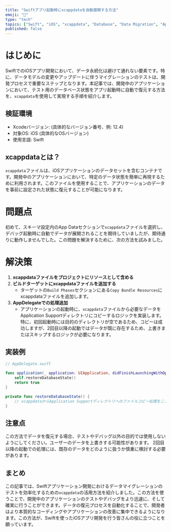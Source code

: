 ```yaml
---
title: "Swiftアプリ起動時にxcappdataを自動展開する方法"
emoji: "🔄"
type: "tech"
topics: ["Swift", "iOS", "xcappdata", "Database", "Data Migration", "App Development"]
published: false
---
```


# はじめに
SwiftでのiOSアプリ開発において、データ永続化は避けて通れない要素です。特に、データモデルの変更やアップデートに伴うマイグレーションのテストは、開発プロセスで重要なステップとなります。本記事では、開発中のアプリケーションにおいて、テスト用のデータベース状態をアプリ起動時に自動で復元する方法を、`xcappdata`を使用して実現する手順を紹介します。

## 検証環境
- Xcodeバージョン: (具体的なバージョン番号、例: 12.4)
- 対象OS: iOS (具体的なOSバージョン)
- 使用言語: Swift

## xcappdataとは？
`xcappdata`ファイルは、iOSアプリケーションのデータセットを含むコンテナです。開発中のアプリケーションにおいて、特定のデータ状態を簡単に再現するために利用されます。このファイルを使用することで、アプリケーションのデータを事前に設定された状態に復元することが可能になります。

# 問題点
初めて、スキーマ設定内のApp Dataセクションで`xcappdata`ファイルを選択し、デバッグ起動時に自動でデータが展開されることを期待していましたが、期待通りに動作しませんでした。この問題を解決するために、次の方法を試みました。

# 解決策
1. **xcappdataファイルをプロジェクトにリソースとして含める**
2. **ビルドターゲットにxcappdataファイルを追加する**
   - ターゲットの`Build Phases`セクションにある`Copy Bundle Resources`にxcappdataファイルを追加します。
3. **AppDelegateでの処理追加**
   - アプリケーションの起動時に、`xcappdata`ファイルから必要なデータをApplication Supportディレクトリにコピーするロジックを実装します。特に、初回起動時には目的のディレクトリが空であるため、コピーは成功しますが、2回目以降の起動ではデータが既に存在するため、上書きまたはスキップするロジックが必要になります。

## 実装例
```swift
// AppDelegate.swift

func application(_ application: UIApplication, didFinishLaunchingWithOptions launchOptions: [UIApplication.LaunchOptionsKey: Any]?) -> Bool {
    self.restoreDatabaseState()
    return true
}

private func restoreDatabaseState() {
    // xcappdataからApplication Supportディレクトリへのファイルコピー処理をここに実装
}
```

## 注意点
この方法でデータを復元する場合、テストやデバッグ以外の目的では使用しないようにしてください。ユーザーのデータを上書きする可能性があります。
2回目以降の起動での処理には、既存のデータをどのように扱うか慎重に検討する必要があります。

## まとめ
この記事では、Swiftアプリケーション開発におけるデータマイグレーションのテストを効率化するための`xcappdata`の活用方法を紹介しました。この方法を使うことで、開発中のアプリケーションのテストやデバッグをより迅速に、そして確実に行うことができます。データの復元プロセスを自動化することで、開発者はより本質的なコーディングやアプリケーションの改善に集中できるようになります。この方法が、Swiftを使ったiOSアプリ開発を行う皆さんの役に立つことを願っています。
